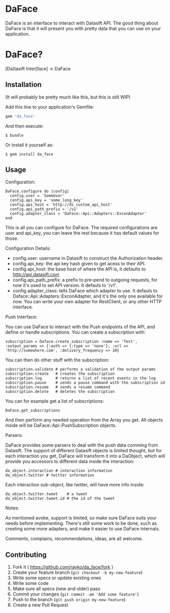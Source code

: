# DaFace

DaFace is an interface to interact with Datasift API. The good thing about DaFace is that it will present you with pretty data that you can use on your application.

# DaFace?

[Da]tasift Inter[face] -> DaFace

## Installation

(It will probably be pretty much like this, but this is still WIP)

Add this line to your application's Gemfile:

```ruby
gem 'da_face'
```

And then execute:

    $ bundle

Or install it yourself as:

    $ gem install da_face

## Usage

Configuration:

    DaFace.configure do |config|
      config.user = 'SomeUser'
      config.api_key = 'some_long_key'
      config.api_host = 'http://ds_custom_api_host'
      config.api_path_prefix = '/v1'
      config.adapter_class = 'DaFace::Api::Adapters::ExconAdapter'
    end

This is all you can configure for DaFace. The required configurations are user and api_key, you can leave the rest because it has default values for those.

Configuration Details:

- config.user: username in Datasift to construct the Authorization header.
- config.api_key: the api key hash given to get acess to their API.
- config.api_host: the base host of where the API is, it defaults to http://api.datasift.com
- config.api_path_prefix: a prefix to pre-pend to outgoing requests, for now it's used to set API version. It defauls to '/v1'.
- config.adapter_class: tells DaFace which adapter to use. It defauls to Daface::Api::Adapters::ExconAdapter, and it's the only one available for now. You can write your own adapter for RestClient, or any other HTTP interface.


Push Interface:

You can use DaFace to interact with the Push endpoints of the API, and define or handle subscriptions.
You can create a subscription with:

    subscription = Daface.create_subscription :name => 'Test', :output_params => {:auth => {:type => 'none'}, :url => 'http://somewhere.com', :delivery_frequency => 10}

You can then do other stuff with the subscription:

    subscription.validate # performs a validation of the output params
    subscription.create   # creates the subscription
    subscription.log      # returns a list of recent events in the log
    subscription.pause    # sends a pause command with the subscription id
    subscription.resume   # sends a resume command
    subscription.delete   # deletes the subscription


You can for example get a list of subscriptions:

    DaFace.get_subscriptions

And then perform any needed operation from the Array you get. All objects inside will be DaFace::Api::PushSubscription objects.

Parsers:

DaFace provides some parsers to deal with the push data comming from Datasift. The support of different Datasift objects is limited thought, but for each interaction you get, DaFace will transform it into a DaObject, which will provide you accessors to different data inside the interaction:

    da_object.interaction # interaction information
    da_object.twitter # twitter information

Each interaction sub-object, like twitter, will have more info inside:

    da_object.twitter.tweet    # a tweet
    da_object.twitter.tweet.id # the id of the tweet


Notes:

As mentioned avobe, support is limited, so make sure DaFace suits your needs before implementing. There's still some work to be done, such as creating some more adapters, and make it easier to use DaFace internals.

Comments, complains, recommendations, ideas, are all welcome.

## Contributing

1. Fork it ( https://github.com/rayko/da_face/fork )
2. Create your feature branch (`git checkout -b my-new-feature`)
3. Write some specs or update existing ones
4. Write some code
5. Make sure all specs (new and older) pass
6. Commit your changes (`git commit -am 'Add some feature'`)
7. Push to the branch (`git push origin my-new-feature`)
8. Create a new Pull Request
